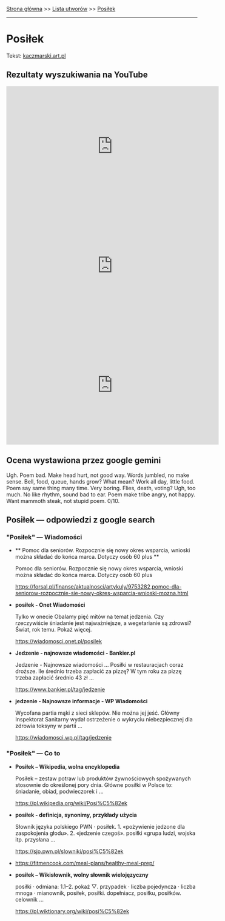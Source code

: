 [Strona główna](../index.md) >> [Lista utworów](../list.md) >> [Posiłek](458.md)

---

# Posiłek

Tekst: [kaczmarski.art.pl](https://www.kaczmarski.art.pl/tworczosc/wiersze/posilek/)

## Rezultaty wyszukiwania na YouTube

<iframe width="560" height="315" src="https://www.youtube.com/embed/87sOv0FbJRM?si=IdontcarewhotheIRSsendsImnotpayingtaxes" title="YouTube video player" frameborder="0" allow="accelerometer; autoplay; clipboard-write; encrypted-media; gyroscope; picture-in-picture; web-share" referrerpolicy="strict-origin-when-cross-origin" allowfullscreen></iframe>

<iframe width="560" height="315" src="https://www.youtube.com/embed/xsBRdSXM8ug?si=IdontcarewhotheIRSsendsImnotpayingtaxes" title="YouTube video player" frameborder="0" allow="accelerometer; autoplay; clipboard-write; encrypted-media; gyroscope; picture-in-picture; web-share" referrerpolicy="strict-origin-when-cross-origin" allowfullscreen></iframe>

<iframe width="560" height="315" src="https://www.youtube.com/embed/El7nz28ylPo?si=IdontcarewhotheIRSsendsImnotpayingtaxes" title="YouTube video player" frameborder="0" allow="accelerometer; autoplay; clipboard-write; encrypted-media; gyroscope; picture-in-picture; web-share" referrerpolicy="strict-origin-when-cross-origin" allowfullscreen></iframe>

## Ocena wystawiona przez google gemini

Ugh. Poem bad. Make head hurt, not good way. Words jumbled, no make sense. Bell, food, queue, hands grow? What mean? Work all day, little food. Poem say same thing many time. Very boring. Flies, death, voting? Ugh, too much. No like rhythm, sound bad to ear. Poem make tribe angry, not happy. Want mammoth steak, not stupid poem. 0/10.


## Posiłek — odpowiedzi z google search

### "Posiłek" — Wiadomości

- **  Pomoc dla seniorów. Rozpocznie się nowy okres wsparcia, wnioski można składać do końca marca. Dotyczy osób 60 plus  **

    Pomoc dla seniorów. Rozpocznie się nowy okres wsparcia, wnioski można składać do końca marca. Dotyczy osób 60 plus 

   <https://forsal.pl/finanse/aktualnosci/artykuly/9753282,pomoc-dla-seniorow-rozpocznie-sie-nowy-okres-wsparcia-wnioski-mozna.html>
- **posiłek - Onet Wiadomości**

    Tylko w onecie Obalamy pięć mitów na temat jedzenia. Czy rzeczywiście śniadanie jest najważniejsze, a wegetarianie są zdrowsi? Świat, rok temu. Pokaż więcej. 

   <https://wiadomosci.onet.pl/posilek>
- **Jedzenie - najnowsze wiadomości - Bankier.pl**

    Jedzenie - Najnowsze wiadomości ... Posiłki w restauracjach coraz droższe. Ile średnio trzeba zapłacić za pizzę? W tym roku za pizzę trzeba zapłacić średnio 43 zł ... 

   <https://www.bankier.pl/tag/jedzenie>
- **jedzenie - Najnowsze informacje - WP Wiadomości**

    Wycofana partia mąki z sieci sklepów. Nie można jej jeść. Główny Inspektorat Sanitarny wydał ostrzeżenie o wykryciu niebezpiecznej dla zdrowia toksyny w partii ... 

   <https://wiadomosci.wp.pl/tag/jedzenie>

### "Posiłek" — Co to

- **Posiłek – Wikipedia, wolna encyklopedia**

    Posiłek – zestaw potraw lub produktów żywnościowych spożywanych stosownie do określonej pory dnia. Główne posiłki w Polsce to: śniadanie, obiad, podwieczorek i ... 

   <https://pl.wikipedia.org/wiki/Posi%C5%82ek>
- **posiłek - definicja, synonimy, przykłady użycia**

    Słownik języka polskiego PWN · posiłek. 1. «pożywienie jedzone dla zaspokojenia głodu». 2. «jedzenie czegoś». posiłki «grupa ludzi, wojska itp. przysłana ... 

   <https://sjp.pwn.pl/slowniki/posi%C5%82ek>
- <https://fitmencook.com/meal-plans/healthy-meal-prep/>
- **posiłek – Wikisłownik, wolny słownik wielojęzyczny**

    posiłki · odmiana: 1.1–2. pokaż ▽. przypadek · liczba pojedyncza · liczba mnoga · mianownik, posiłek, posiłki. dopełniacz, posiłku, posiłków. celownik ... 

   <https://pl.wiktionary.org/wiki/posi%C5%82ek>

